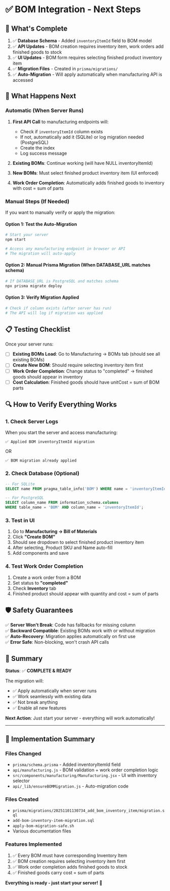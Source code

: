 # ✅ BOM Integration - Next Steps

## 🎉 What's Complete

1. ✅ **Database Schema** - Added `inventoryItemId` field to BOM model
2. ✅ **API Updates** - BOM creation requires inventory item, work orders add finished goods to stock
3. ✅ **UI Updates** - BOM form requires selecting finished product inventory item
4. ✅ **Migration Files** - Created in `prisma/migrations/`
5. ✅ **Auto-Migration** - Will apply automatically when manufacturing API is accessed

## 🚀 What Happens Next

### Automatic (When Server Runs)

1. **First API Call** to manufacturing endpoints will:
   - Check if `inventoryItemId` column exists
   - If not, automatically add it (SQLite) or log migration needed (PostgreSQL)
   - Create the index
   - Log success message

2. **Existing BOMs**: Continue working (will have NULL inventoryItemId)

3. **New BOMs**: Must select finished product inventory item (UI enforced)

4. **Work Order Completion**: Automatically adds finished goods to inventory with cost = sum of parts

### Manual Steps (If Needed)

If you want to manually verify or apply the migration:

#### Option 1: Test the Auto-Migration
```bash
# Start your server
npm start

# Access any manufacturing endpoint in browser or API
# The migration will auto-apply
```

#### Option 2: Manual Prisma Migration (When DATABASE_URL matches schema)
```bash
# If DATABASE_URL is PostgreSQL and matches schema
npx prisma migrate deploy
```

#### Option 3: Verify Migration Applied
```bash
# Check if column exists (after server has run)
# The API will log if migration was applied
```

## 📋 Testing Checklist

Once your server runs:

- [ ] **Existing BOMs Load**: Go to Manufacturing → BOMs tab (should see all existing BOMs)
- [ ] **Create New BOM**: Should require selecting inventory item first
- [ ] **Work Order Completion**: Change status to "completed" → finished goods should appear in inventory
- [ ] **Cost Calculation**: Finished goods should have unitCost = sum of BOM parts

## 🔍 How to Verify Everything Works

### 1. Check Server Logs
When you start the server and access manufacturing:
```
✅ Applied BOM inventoryItemId migration
```
OR
```
✅ BOM migration already applied
```

### 2. Check Database (Optional)
```sql
-- For SQLite
SELECT name FROM pragma_table_info('BOM') WHERE name = 'inventoryItemId';

-- For PostgreSQL  
SELECT column_name FROM information_schema.columns 
WHERE table_name = 'BOM' AND column_name = 'inventoryItemId';
```

### 3. Test in UI
1. Go to **Manufacturing → Bill of Materials**
2. Click **"Create BOM"**
3. Should see dropdown to select finished product inventory item
4. After selecting, Product SKU and Name auto-fill
5. Add components and save

### 4. Test Work Order Completion
1. Create a work order from a BOM
2. Set status to **"completed"**
3. Check **Inventory** tab
4. Finished product should appear with quantity and cost = sum of parts

## 🛡️ Safety Guarantees

✅ **Server Won't Break**: Code has fallbacks for missing column  
✅ **Backward Compatible**: Existing BOMs work with or without migration  
✅ **Auto-Recovery**: Migration applies automatically on first use  
✅ **Error Safe**: Non-blocking, won't crash API calls  

## 🎯 Summary

**Status**: ✅ **COMPLETE & READY**

The migration will:
- ✅ Apply automatically when server runs
- ✅ Work seamlessly with existing data
- ✅ Not break anything
- ✅ Enable all new features

**Next Action**: Just start your server - everything will work automatically!

---

## 📝 Implementation Summary

### Files Changed
- `prisma/schema.prisma` - Added inventoryItemId field
- `api/manufacturing.js` - BOM validation + work order completion logic
- `src/components/manufacturing/Manufacturing.jsx` - UI with inventory selector
- `api/_lib/ensureBOMMigration.js` - Auto-migration code

### Files Created
- `prisma/migrations/20251101130734_add_bom_inventory_item/migration.sql`
- `add-bom-inventory-item-migration.sql`
- `apply-bom-migration-safe.sh`
- Various documentation files

### Features Implemented
1. ✅ Every BOM must have corresponding Inventory Item
2. ✅ BOM creation requires selecting inventory item first
3. ✅ Work order completion adds finished goods to stock
4. ✅ Finished goods carry cost = sum of parts

**Everything is ready - just start your server!** 🚀


